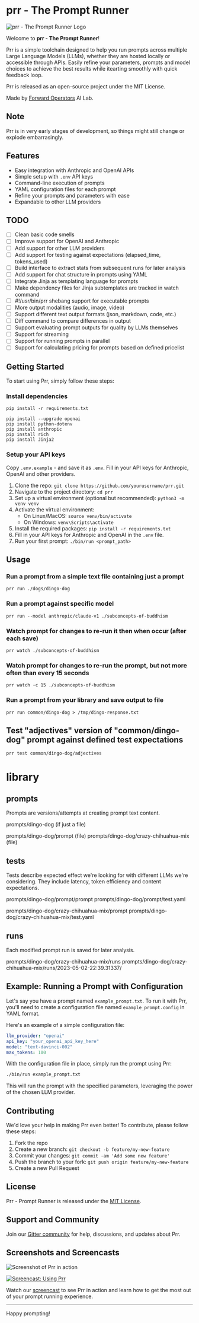 # prr - The Prompt Runner

![prr - The Prompt Runner Logo](/images/prr-logo.png)

Welcome to **prr - The Prompt Runner**! 

Prr is a simple toolchain designed to help you run prompts across multiple Large Language Models (LLMs), whether they are hosted locally or accessible through APIs. Easily refine your parameters, prompts and model choices to achieve the best results while itearting smoothly with quick feedback loop.

Prr is released as an open-source project under the MIT License.

Made by [Forward Operators](https://fwdoperators.com/) AI Lab.

## Note

Prr is in very early stages of development, so things might still change or explode embarrasingly.

## Features

- Easy integration with Anthropic and OpenAI APIs
- Simple setup with `.env` API keys
- Command-line execution of prompts
- YAML configuration files for each prompt
- Refine your prompts and parameters with ease
- Expandable to other LLM providers

## TODO

- [ ] Clean basic code smells
- [ ] Improve support for OpenAI and Anthropic
- [ ] Add support for other LLM providers
- [ ] Add support for testing against expectations (elapsed_time, tokens_used)
- [ ] Build interface to extract stats from subsequent runs for later analysis
- [ ] Add support for chat structure in prompts using YAML
- [ ] Integrate Jinja as templating language for prompts
- [ ] Make dependency files for Jinja subtemplates are tracked in watch command
- [ ] #!/usr/bin/prr shebang support for executable prompts
- [ ] More output modalities (audio, image, video)
- [ ] Support different text output formats (json, markdown, code, etc.)
- [ ] Diff command to compare differences in output
- [ ] Support evaluating prompt outputs for quality by LLMs themselves
- [ ] Support for streaming
- [ ] Support for running prompts in parallel
- [ ] Support for calculating pricing for prompts based on defined pricelist

## Getting Started

To start using Prr, simply follow these steps:

### Install dependencies

```prompt lib with some tooling
pip install -r requirements.txt

pip install --upgrade openai
pip install python-dotenv
pip install anthropic
pip install rich
pip install Jinja2
```

### Setup your API keys

Copy `.env.example` - and save it as `.env`. Fill in your API keys for Anthropic, OpenAI and other providers.

1. Clone the repo: `git clone https://github.com/yourusername/prr.git`
2. Navigate to the project directory: `cd prr`
3. Set up a virtual environment (optional but recommended): `python3 -m venv venv`
4. Activate the virtual environment:
   - On Linux/MacOS: `source venv/bin/activate`
   - On Windows: `venv\Scripts\activate`
5. Install the required packages: `pip install -r requirements.txt`
6. Fill in your API keys for Anthropic and OpenAI in the `.env` file.
7. Run your first prompt: `./bin/run <prompt_path>`

## Usage

### Run a prompt from a simple text file containing just a prompt

```
prr run ./dogs/dingo-dog
```

### Run a prompt against specific model

```
prr run --model anthropic/claude-v1 ./subconcepts-of-buddhism
```

### Watch prompt for changes to re-run it then when occur (after each save)

```
prr watch ./subconcepts-of-buddhism
```

### Watch prompt for changes to re-run the prompt, but not more often than every 15 seconds

```
prr watch -c 15 ./subconcepts-of-buddhism
```

### Run a prompt from your library and save output to file

```
prr run common/dingo-dog > /tmp/dingo-response.txt
```

## Test "adjectives" version of "common/dingo-dog" prompt against defined test expectations

```
prr test common/dingo-dog/adjectives
```

# library


## prompts

Prompts are versions/attempts at creating prompt text content.

prompts/dingo-dog (if just a file)

prompts/dingo-dog/prompt (file)
prompts/dingo-dog/crazy-chihuahua-mix (file)

## tests

Tests describe expected effect we're looking for with different LLMs we're considering. They include latency, token efficiency and content expectations.

prompts/dingo-dog/prompt/prompt
prompts/dingo-dog/prompt/test.yaml

prompts/dingo-dog/crazy-chihuahua-mix/prompt
prompts/dingo-dog/crazy-chihuahua-mix/test.yaml

## runs

Each modified prompt run is saved for later analysis.

prompts/dingo-dog/crazy-chihuahua-mix/runs
prompts/dingo-dog/crazy-chihuahua-mix/runs/2023-05-02-22:39.31337/




## Example: Running a Prompt with Configuration

Let's say you have a prompt named `example_prompt.txt`. To run it with Prr, you'll need to create a configuration file named `example_prompt.config` in YAML format.

Here's an example of a simple configuration file:

```yaml
llm_provider: "openai"
api_key: "your_openai_api_key_here"
model: "text-davinci-002"
max_tokens: 100
```

With the configuration file in place, simply run the prompt using Prr:

```bash
./bin/run example_prompt.txt
```

This will run the prompt with the specified parameters, leveraging the power of the chosen LLM provider.

## Contributing

We'd love your help in making Prr even better! To contribute, please follow these steps:

1. Fork the repo
2. Create a new branch: `git checkout -b feature/my-new-feature`
3. Commit your changes: `git commit -am 'Add some new feature'`
4. Push the branch to your fork: `git push origin feature/my-new-feature`
5. Create a new Pull Request

## License

Prr - Prompt Runner is released under the [MIT License](/LICENSE).

## Support and Community

Join our [Gitter community](https://gitter.im/prr-prompt-runner/community) for help, discussions, and updates about Prr.

## Screenshots and Screencasts

![Screenshot of Prr in action](/images/screenshot.png)

[![Screencast: Using Prr](/images/screencast-thumbnail.png)](https://youtu.be/your_video_link)

Watch our [screencast](https://youtu.be/your_video_link) to see Prr in action and learn how to get the most out of your prompt running experience.

---

Happy prompting!
